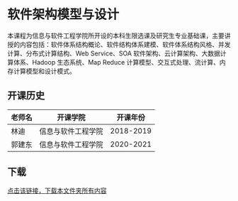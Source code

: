 # 软件架构模型与设计

本课程为信息与软件工程学院所开设的本科生限选课及研究生专业基础课，主要讲授的内容包括：软件体系结构概论、软件结构体系建模、软件体系结构风格、并发计算、分布式计算结构、Web Service、SOA 软件架构、云计算架构、大数据计算体系、Hadoop 生态系统、Map Reduce 计算模型、交互式处理、流计算、内存计算模型和设计模式。

## 开课历史

老师名|开课学院|开课年份
---|---|---
林迪|信息与软件工程学院|2018-2019
郭建东|信息与软件工程学院|2020-2021

## 下载

[点击该链接，下载本文件夹所有内容](https://xovee.github.io/gitzip/?https://github.com/Xovee/uestc-course/tree/main/课程目录/软件架构模型与设计)
